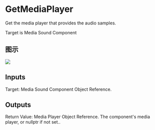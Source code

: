 # GetMediaPlayer

Get the media player that provides the audio samples.

Target is Media Sound Component

## 图示

![]($-20221218-20021310.png)

## Inputs

Target: Media Sound Component Object Reference.  

## Outputs

Return Value: Media Player Object Reference. The component's media player, or nullptr if not set..

